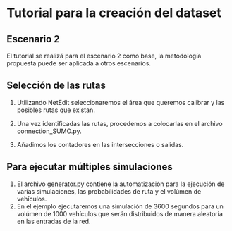 # Tutorial para la creación del dataset

## Escenario 2
El tutorial se realizá para el escenario 2 como base, la metodología propuesta puede ser aplicada a otros escenarios.
## Selección de las rutas
1. Utilizando NetEdit seleccionaremos el área que queremos calibrar y las posibles rutas que existan.

3. Una vez identificadas las rutas, procedemos a colocarlas en el archivo connection_SUMO.py.
4. Añadimos los contadores en las intersecciones o salidas.
## Para ejecutar múltiples simulaciones

1. El archivo generator.py contiene la automatización para la ejecución de varias simulaciones, las probabilidades de ruta y el volúmen de vehículos.
2. En el ejemplo ejecutaremos una simulación de 3600 segundos para un volúmen de 1000 vehículos que serán distribuidos de manera aleatoria en las entradas de la red. 

